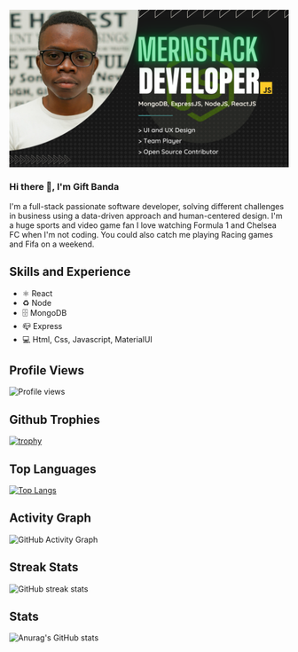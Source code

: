 


![MERN Stack Development and Design](https://github.com/GiftBanda/giftbanda/blob/main/FULLSTACK%20DEVELOPER%20(1).png)

### Hi there 👋, I'm Gift Banda
I'm a full-stack passionate software developer, solving different challenges in business using a data-driven approach and human-centered design.
I'm a huge sports and video game fan I love watching Formula 1 and Chelsea FC when I'm not coding. You could also catch me playing Racing games and Fifa on a weekend.

## Skills and Experience 
* ⚛︎ React
* ♻️ Node
* 🗄 MongoDB
* 📪 Express
* 💻 Html, Css, Javascript, MaterialUI

## Profile Views
![Profile views](https://gpvc.arturio.dev/GiftBanda)  

## Github Trophies
[![trophy](https://github-profile-trophy.vercel.app/?username=GiftBanda)](https://github.com/ryo-ma/github-profile-trophy)

## Top Languages
[![Top Langs](https://github-readme-stats.vercel.app/api/top-langs/?username=GiftBanda)](https://github.com/anuraghazra/github-readme-stats)

## Activity Graph
![GitHub Activity Graph](https://activity-graph.herokuapp.com/graph?username=GiftBanda)  

## Streak Stats
![GitHub streak stats](https://github-readme-streak-stats.herokuapp.com/?user=GiftBanda)  

## Stats
![Anurag's GitHub stats](https://github-readme-stats.vercel.app/api?username=giftbanda&show_icons=true)
